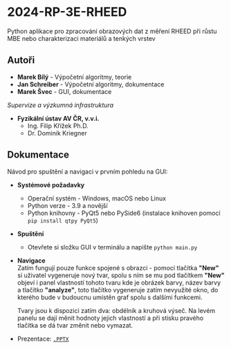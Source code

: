 # 2024-RP-3E-RHEED
Python aplikace pro zpracování obrazových dat z měření RHEED při růstu MBE nebo charakterizaci materiálů a tenkých vrstev

## Autoři
- **Marek Bílý** - Výpočetní algoritmy, teorie
- **Jan Schreiber** - Výpočetní algoritmy, dokumentace
- **Marek Švec** - GUI, dokumentace

_Supervize a výzkumná infrastruktura_
- **Fyzikální ústav AV ČR, v.v.i.**
    -   Ing. Filip Křížek Ph.D. 
    -   Dr. Dominik Kriegner
 
## Dokumentace

Návod pro spuštění a navigaci v prvním pohledu na GUI:

- **Systémové požadavky**  
  - Operační systém - Windows, macOS nebo Linux  
  - Python verze - 3.9 a novější  
  - Python knihovny - PyQt5 nebo PySide6 (instalace knihoven pomocí `pip install qtpy PyQt5`)

- **Spuštění**  
  - Otevřete si složku GUI v terminálu a napište `python main.py`

- **Navigace**  
  Zatím fungují pouze funkce spojené s obrazci - pomocí tlačítka **"New"** si uživatel vygeneruje nový tvar, spolu s ním se mu pod tlačítkem **"New"** objeví i panel vlastností tohoto tvaru kde je obrázek barvy, název barvy a tlačítko **"analyze"**, toto tlačítko vygeneruje zatím nevyužité okno, do kterého bude v budoucnu umístěn graf spolu s dalšími funkcemi.

  Tvary jsou k dispozici zatím dva: obdélník a kruhová výseč. Na levém panelu se dají měnit hodnoty jejich vlastností a při stisku pravého tlačítka se dá tvar změnit nebo vymazat.


- Prezentace: [`.PPTX`](docs/presentation_5-12)
